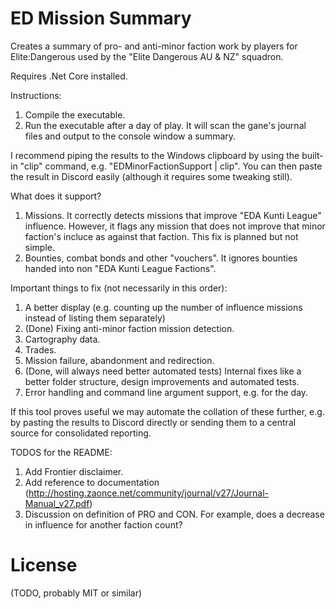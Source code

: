 # ED Mission Summary

Creates a summary of pro- and anti-minor faction work by players for Elite:Dangerous used by the "Elite Dangerous AU & NZ" squadron.

Requires .Net Core installed.

Instructions:
1. Compile the executable.
2. Run the executable after a day of play. It will scan the gane's journal files and output to the console window a summary.

I recommend piping the results to the Windows clipboard by using the built-in "clip" command, e.g. "EDMinorFactionSupport | clip". You can then paste the result in Discord easily (although it requires some tweaking still).

What does it support?
1. Missions. It correctly detects missions that improve "EDA Kunti League" influence. However, it flags any mission that does not improve that minor faction's incluce as against that faction. This fix is planned but not simple.
2. Bounties, combat bonds and other "vouchers". It ignores bounties handed into non "EDA Kunti League Factions".

Important things to fix (not necessarily in this order):
1. A better display (e.g. counting up the number of influence missions instead of listing them separately)
2. (Done) Fixing anti-minor faction mission detection.
3. Cartography data.
4. Trades.
5. Mission failure, abandonment and redirection.
6. (Done, will always need better automated tests) Internal fixes like a better folder structure, design improvements and automated tests.
7. Error handling and command line argument support, e.g. for the day.

If this tool proves useful we may automate the collation of these further, e.g. by pasting the results to Discord directly or sending them to a central source for consolidated reporting.

TODOS for the README:
1. Add Frontier disclaimer.
2. Add reference to documentation (http://hosting.zaonce.net/community/journal/v27/Journal-Manual_v27.pdf)
3. Discussion on definition of PRO and CON. For example, does a decrease in influence for another faction count?

# License
 
(TODO, probably MIT or similar)